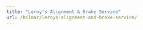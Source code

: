 ```yaml
---
title: "Leroy's Alignment & Brake Service"
url: /hilmar/leroys-alignment-and-brake-service/
---
```

